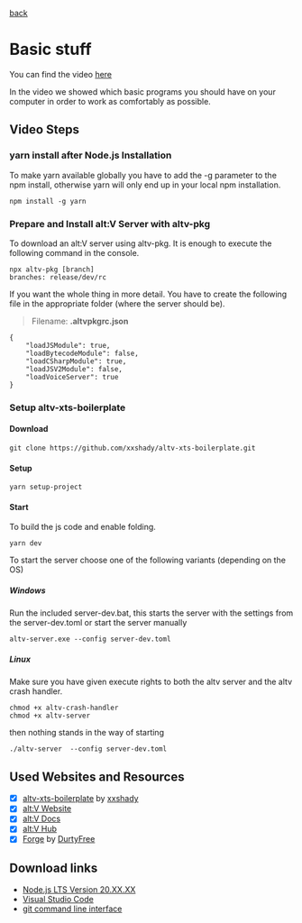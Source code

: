 [back](../README.md)
# Basic stuff
You can find the video [here](https://www.youtube.com/watch?v=5bNX74AK3Yo)

In the video we showed which basic programs you should have on your computer in order to work as comfortably as possible.

## Video Steps

### yarn install after Node.js Installation
To make yarn available globally you have to add the -g parameter to the npm install, otherwise yarn will only end up in your local npm installation.

    npm install -g yarn

### Prepare and Install alt:V Server with altv-pkg

To download an alt:V server using altv-pkg. 
It is enough to execute the following command in the console.

    npx altv-pkg [branch]
    branches: release/dev/rc
    
If you want the whole thing in more detail.
You have to create the following file in the appropriate folder (where the server should be).
> Filename: **.altvpkgrc.json**

    {
	    "loadJSModule": true,
	    "loadBytecodeModule": false,
	    "loadCSharpModule": true,
	    "loadJSV2Module": false,
	    "loadVoiceServer": true
    }

### Setup altv-xts-boilerplate

#### Download

    git clone https://github.com/xxshady/altv-xts-boilerplate.git
#### Setup 

    yarn setup-project
#### Start
To build the js code and enable folding.

    yarn dev
To start the server choose one of the following variants (depending on the OS)
##### Windows
Run the included server-dev.bat, this starts the server with the settings from the server-dev.toml
or start the server manually

    altv-server.exe --config server-dev.toml

##### Linux
Make sure you have given execute rights to both the altv server and the altv crash handler.

    chmod +x altv-crash-handler
    chmod +x altv-server
then nothing stands in the way of starting

    ./altv-server  --config server-dev.toml

## Used Websites and Resources
- [x] [altv-xts-boilerplate](https://github.com/xxshady/altv-xts-boilerplate) by [xxshady](https://github.com/xxshady)
- [x] [alt:V Website](https://altv.mp/)
- [x] [alt:V Docs](https://docs.altv.mp/js/index.html)
- [x] [alt:V Hub](https://hub.altv.mp/)
- [x] [Forge](https://forge.plebmasters.de/) by [DurtyFree](https://github.com/DurtyFree)

## Download links

 - [Node.js LTS Version 20.XX.XX](https://nodejs.org/en/download/)
 - [Visual Studio Code](https://code.visualstudio.com/)
 - [git command line interface](https://git-scm.com/downloads)
